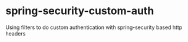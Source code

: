 # spring-security-custom-auth
Using filters to do custom authentication with spring-security based http headers
